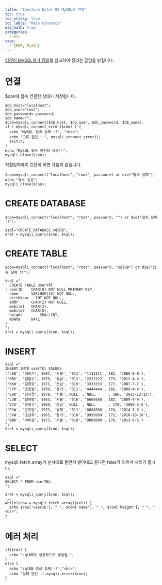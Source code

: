 ```yaml
---
title: "[Lecture Note] 02 MySQL과 연동"
toc: true
toc_sticky: true
toc_lable: "Main Contents"
use_math: true
categories:
  - etc
tags:
  - [PHP, MySQL]
---
```


[이것이 MySQL이다 강의](https://www.youtube.com/watch?v=xKYeJxBTt2E&list=PLVsNizTWUw7Hox7NMhenT-bulldCp9HP9)를 참고하여 정리한 글임을 밝힙니다.


# 연결

$con에 접속 연결한 상태가 저장됩니다.

```
$db_host="localhost";
$db_user="root";
$db_password= password;
$db_name="";
$con=mysqli_connect($db_host, $db_user, $db_password, $db_name);
if ( mysqli_connect_error($con) ) {
  echo "MySQL 접속 실패 !!", "<br>";
  echo "오류 원인 : ", mysqli_connect_error();
  exit();
}
echo "MySQL 접속 완전히 성공!!";
mysqli_close($con);
```

직접입력하여 간단히 하면 다음과 같습니다.

```
$con=mysqli_connect("localhost", "root", password) or die("접속 실패");
echo "접속 성공";
mysqli_close($con);
```

# CREATE DATABASE

```
$con=mysqli_connect("localhost", "root", password, "") or die("접속 실패 !!");
      
$sql="CREATE DATABASE sqlDB";
$ret = mysqli_query($con, $sql);

```

# CREATE TABLE

```
$con=mysqli_connect("localhost", "root", password, "sqlDB") or die("접속 실패 !!");

$sql ="
  CREATE TABLE userTbl 
( userID  	CHAR(8) NOT NULL PRIMARY KEY,
  name    	VARCHAR(10) NOT NULL,
  birthYear   INT NOT NULL,
  addr	  	CHAR(2) NOT NULL,
  mobile1	CHAR(3),
  mobile2	CHAR(8),
  height    	SMALLINT,
  mDate    	DATE
)
";
$ret = mysqli_query($con, $sql);
```

# INSERT
```
$sql ="
INSERT INTO userTbl VALUES
('LSG', '이승기', 1987, '서울', '011', '1111111', 182, '2008-8-8'),
('KBS', '김범수', 1979, '경남', '011', '2222222', 173, '2012-4-4'),
('KKH', '김경호', 1971, '전남', '019', '3333333', 177, '2007-7-7'),
('JYP', '조용필', 1950, '경기', '011', '4444444', 166, '2009-4-4'),
('SSK', '성시경', 1979, '서울', NULL  , NULL      , 186, '2013-12-12'),
('LJB', '임재범', 1963, '서울', '016', '6666666', 182, '2009-9-9'),
('YJS', '윤종신', 1969, '경남', NULL  , NULL      , 170, '2005-5-5'),
('EJW', '은지원', 1972, '경북', '011', '8888888', 174, '2014-3-3'),
('JKW', '조관우', 1965, '경기', '018', '9999999', 172, '2010-10-10'),
('BBK', '바비킴', 1973, '서울', '010', '0000000', 176, '2013-5-5')
";
$ret = mysqli_query($con, $sql);
```

# SELECT

mysqli_fetch_array가 순서대로 돌면서 뱉어내고 끝나면 false가 되어서 처리가 됩니다.

```
$sql ="
SELECT * FROM userTBL
";

$ret = mysqli_query($con, $sql);
...
while($row = mysqli_fetch_array($ret)) {
  echo $row['userID'], " ", $row['name'], " ", $row['height'], " ", "<br>";
}   
```

# 에러 처리

```
if($ret) {
  echo "sqlDB가 성공적으로 생성됨.";
}
else {
  echo "sqlDB 생성 실패!!!"."<br>";
  echo "실패 원인 :".mysqli_error($con);
}
```